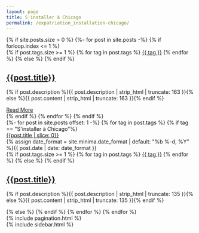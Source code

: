 ```yaml
---
layout: page
title: S'installer à Chicago
permalink: /expatriation_installation-chicago/
---
```


<div class="container"> 
	<div class="row">
	{% if site.posts.size > 0 %}
		{%- for post in site.posts -%}
		{% if forloop.index <= 1 %}
		<div class="col col-12">
			<article class="article-first">
				<div class="article-image-first" style="background-image: url({{"/img/" | prepend: site.baseurl | append : post.image}})">
					<div class="article-content-first">
						<div class="article-tag">
						{% if post.tags.size >= 1 %}
							{% for tag in post.tags %}
							<a href="{{ site.baseurl }}/tags#{{tag}}" class="tag">{{ tag }}</a>
							{% endfor %}
						{% else %} {% endif %}
						</div>
						<h2 class="article-title"><a href="{{ post.url | prepend: site.baseurl }}">{{post.title}}</a></h2>
						<p class="article-excerpt">{% if post.description %}{{ post.description | strip_html | truncate: 163 }}{% else %}{{ post.content | strip_html | truncate: 163 }}{% endif %}</p>
						<a href="{{ post.url | prepend: site.baseurl }}" class="button read-more">Read More</a>
					</div>
				</div>
			</article> <!-- /.article-first -->
		</div>
		{% endif %}
		{% endfor %}
	{% endif %}
	</div>
</div>

<div class="container">
	<div class="row">
		<div class="col col-12 col-t-8">
			<div class="row">
			{%- for post in site.posts offset: 1 -%}
				{% for tag in post.tags %}
					{% if tag == "S'installer à Chicago"%}
				<article class="article col col-12 col-t-6">
					<div class="article-box">
						<div class="article-head">
							<a href="{{ post.url | prepend: site.baseurl }}" class="article-image" style="background-image: url({{"/img/" | prepend: site.baseurl | append : post.image}})">
								<div class="image-overlay">
									<span class="image-overlay-text">{{post.title | slice: 0}}</span>
								</div>
							</a>
						</div>
						<div class="article-content">
							<div class="article-info">
								<div class="article-date">
									<span class="date"><time datetime="{{ post.date | date_to_xmlschema }}">{% assign date_format = site.minima.date_format | default: "%b %-d, %Y" %}{{ post.date | date: date_format }}</time></span>
								</div>
								<div class="article-tag">
								{% if post.tags.size >= 1 %}
									{% for tag in post.tags %}
									<a href="{{ site.baseurl }}/tags#{{tag}}" class="tag">{{ tag }}</a>
									{% endfor %}
								{% else %} {% endif %}
								</div>
							</div>
							<h2 class="article-title">
								<a href="{{ post.url | prepend: site.baseurl }}">{{post.title}}</a>
							</h2>
							<p class="article-excerpt">{% if post.description %}{{ post.description | strip_html | truncate: 135 }}{% else %}{{ post.content | strip_html | truncate: 135 }}{% endif %}</p>
						</div>
					</div>
				</article> <!-- /.article -->
				{% else %} {% endif %} 
				{% endfor %}   
			{% endfor %}
			</div>
			{% include pagination.html %}
		</div>
		<div class="col col-12 col-t-4">
			{% include sidebar.html %}
		</div>
	</div>
</div>
